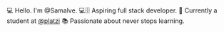 💻 Hello. I'm @Samalve. 💻🗄 Aspiring full stack developer. 💚 Currently a student at [@platzi](https://platzi.com/home)
📚 Passionate about never stops learning.
